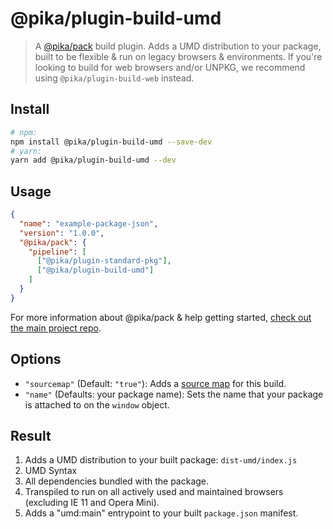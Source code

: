 # @pika/plugin-build-umd

> A [@pika/pack](https://github.com/pikapkg/pack) build plugin.
> Adds a UMD distribution to your package, built to be flexible & run on legacy browsers & environments. If you're looking to build for web browsers and/or UNPKG, we recommend using `@pika/plugin-build-web` instead.


## Install

```sh
# npm:
npm install @pika/plugin-build-umd --save-dev
# yarn:
yarn add @pika/plugin-build-umd --dev
```


## Usage

```json
{
  "name": "example-package-json",
  "version": "1.0.0",
  "@pika/pack": {
    "pipeline": [
      ["@pika/plugin-standard-pkg"],
      ["@pika/plugin-build-umd"]
    ]
  }
}
```

For more information about @pika/pack & help getting started, [check out the main project repo](https://github.com/pikapkg/pack).


## Options

- `"sourcemap"` (Default: `"true"`): Adds a [source map](https://www.html5rocks.com/en/tutorials/developertools/sourcemaps/) for this build.
- `"name"` (Defaults: your package name): Sets the name that your package is attached to on the `window` object.


## Result

1. Adds a UMD distribution to your built package: `dist-umd/index.js`
  1. UMD Syntax
  1. All dependencies bundled with the package.
  1. Transpiled to run on all actively used and maintained browsers (excluding IE 11 and Opera Mini).
1. Adds a "umd:main" entrypoint to your built `package.json` manifest.
